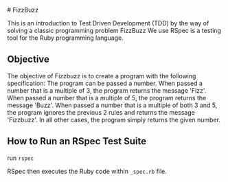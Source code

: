 
# FizzBuzz

This is an introduction to Test Driven Development (TDD) by the way of solving a classic programming problem FizzBuzz
We use RSpec is a testing tool for the Ruby programming language.

## Objective

The objective of Fizzbuzz is to create a program with the following specification:
The program can be passed a number.
When passed a number that is a multiple of 3, the program returns the message 'Fizz'.
When passed a number that is a multiple of 5, the program returns the message 'Buzz'.
When passed a number that is a multiple of both 3 and 5, the program ignores the previous 2 rules and returns the message 'Fizzbuzz'.
In all other cases, the program simply returns the given number.

## How to Run an RSpec Test Suite

run `rspec`

RSpec then executes the Ruby code within `_spec.rb` file.
